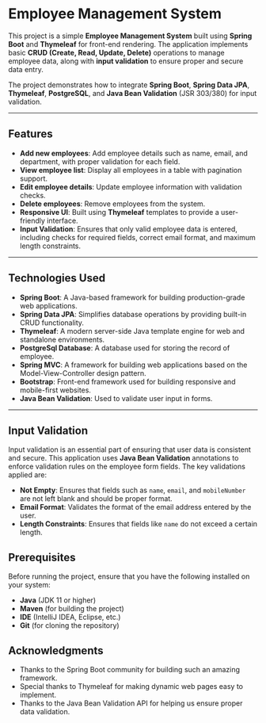 # Employee Management System

This project is a simple **Employee Management System** built using **Spring Boot** and **Thymeleaf** for front-end rendering. The application implements basic **CRUD (Create, Read, Update, Delete)** operations to manage employee data, along with **input validation** to ensure proper and secure data entry.

The project demonstrates how to integrate **Spring Boot**, **Spring Data JPA**, **Thymeleaf**, **PostgreSQL**, and **Java Bean Validation** (JSR 303/380) for input validation.

---

## Features

- **Add new employees**: Add employee details such as name, email, and department, with proper validation for each field.
- **View employee list**: Display all employees in a table with pagination support.
- **Edit employee details**: Update employee information with validation checks.
- **Delete employees**: Remove employees from the system.
- **Responsive UI**: Built using **Thymeleaf** templates to provide a user-friendly interface.
- **Input Validation**: Ensures that only valid employee data is entered, including checks for required fields, correct email format, and maximum length constraints.

---

## Technologies Used

- **Spring Boot**: A Java-based framework for building production-grade web applications.
- **Spring Data JPA**: Simplifies database operations by providing built-in CRUD functionality.
- **Thymeleaf**: A modern server-side Java template engine for web and standalone environments.
- **PostgreSql Database**: A database used for storing the record of employee.
- **Spring MVC**: A framework for building web applications based on the Model-View-Controller design pattern.
- **Bootstrap**: Front-end framework used for building responsive and mobile-first websites.
- **Java Bean Validation**: Used to validate user input in forms.

---

## Input Validation

Input validation is an essential part of ensuring that user data is consistent and secure. This application uses **Java Bean Validation** annotations to enforce validation rules on the employee form fields. The key validations applied are:

- **Not Empty**: Ensures that fields such as `name`, `email`, and `mobileNumber` are not left blank and should be proper format.
- **Email Format**: Validates the format of the email address entered by the user.
- **Length Constraints**: Ensures that fields like `name` do not exceed a certain length.

## Prerequisites
Before running the project, ensure that you have the following installed on your system:

- **Java** (JDK 11 or higher)
- **Maven** (for building the project)
- **IDE** (IntelliJ IDEA, Eclipse, etc.)
- **Git** (for cloning the repository)

## Acknowledgments
- Thanks to the Spring Boot community for building such an amazing framework.
- Special thanks to Thymeleaf for making dynamic web pages easy to implement.
- Thanks to the Java Bean Validation API for helping us ensure proper data validation.
